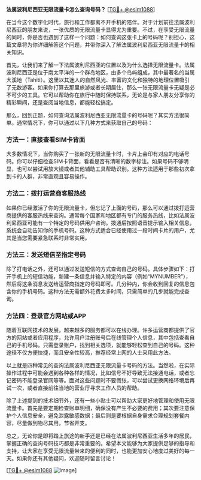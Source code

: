 **法属波利尼西亚无限流量卡怎么查询号码？** [[TG💪+ @esim1088](https://t.me/s/esim1088)]

在当今这个数字化时代，旅行和工作都离不开手机的陪伴。对于计划前往法属波利尼西亚的朋友来说，一张优质的无限流量卡显得尤为重要。不过，在享受无限流量的同时，你是否也遇到了这样一个问题：如何查询这张卡上的号码呢？别担心，这篇文章将为你详细解答这个问题，并带你深入了解法属波利尼西亚无限流量卡的相关知识。

首先，让我们来了解一下法属波利尼西亚的位置以及为什么选择无限流量卡。法属波利尼西亚是位于南太平洋的一个群岛地区，由多个岛屿组成，其中最著名的当属大溪地（Tahiti）。这里以其迷人的自然风光、丰富的文化和独特的地理位置吸引了无数游客。如果你打算去那里旅游或者长期居住，那么一张无限流量卡无疑是必不可少的工具。它可以帮助你在旅行中随时保持联系，无论是与家人朋友分享你的精彩瞬间，还是查阅当地信息，都能轻松搞定。

那么，回到正题，如何查询法属波利尼西亚无限流量卡的号码呢？其实方法很简单。通常情况下，你可以通过以下几种方式来获取自己的号码：

### 方法一：直接查看SIM卡背面

大多数情况下，当你购买了一张新的无限流量卡时，卡片上会印有对应的电话号码。你可以仔细检查SIM卡背面，看看是否有清晰的数字标注。如果号码不够明显，也可以尝试用放大镜或者其他辅助工具帮助识别。这种方法适用于那些初次拿到卡的人群，非常直观且容易操作。

### 方法二：拨打运营商客服热线

如果你已经激活了你的无限流量卡，但忘记了上面的号码，那么可以通过拨打运营商提供的客服热线来查询。通常每个国家和地区都有专门的服务热线，比如法属波利尼西亚可能有一个特定的号码供用户咨询。拨通后按照语音提示输入相关信息，系统会自动告知你的手机号码。这种方式适合已经使用过一段时间卡片的用户，尤其是当您需要紧急联系时非常实用。

### 方法三：发送短信至指定号码

除了打电话之外，还可以通过发送短信的方式查询自己的号码。具体步骤如下：打开手机上的短信功能，新建一条信息并输入特定的内容（例如“MYNUMBER”），然后将这条消息发送给运营商指定的号码即可。几分钟内，你会收到回复的信息包含你的手机号码。这种方法无需额外花费太多时间，只需简单的几步就能完成查询。

### 方法四：登录官方网站或APP

随着互联网技术的发展，越来越多的服务都可以在线办理。许多运营商都提供了官方的网站或者应用程序，允许用户注册账号后在线管理个人信息，其中包括查看自己的手机号码。只需登录账户，找到相关选项，就能够轻松查到自己的号码。这种途径不仅方便快捷，而且安全性较高，推荐经常上网的人士采用此方法。

以上就是四种常见的查询法属波利尼西亚无限流量卡号码的方法。当然啦，在实际操作过程中可能会遇到各种各样的情况，比如信号不好导致无法接通电话，或者忘记密码不能登录官网等等。面对这些问题时不要慌张，可以尝试更换网络环境后再试一次，或者直接前往当地的营业厅寻求工作人员的帮助。

除了上述提到的技术细节外，还有一些小贴士可以帮助大家更好地管理和使用无限流量卡。首先是要定期检查账单明细，确保没有产生不必要的费用；其次要注意保护个人信息安全，避免泄露敏感数据；最后则是要根据自身需求合理规划套餐内容，尽量做到物尽其用，节省开支。

总之，无论你是即将踏上旅途的新手还是已经在法属波利尼西亚生活多年的居民，掌握正确的查询号码技巧都是非常重要的。希望本文能够为大家提供足够的指导和支持，让大家在享受无限流量带来的便利的同时，也能更加安心地度过美好的每一天。如果你还有其他疑问，欢迎随时留言讨论！

[[TG💪+ @esim1088](https://t.me/s/esim1088) ![Image](https://i.postimg.cc/4NQfJmqS/Snipaste-2025-05-13-00-14-12.png)]